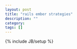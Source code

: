 ```yaml
---
layout: post
title: "rails ember strategies"
description: ""
category: 
tags: []
---
```

{% include JB/setup %}
